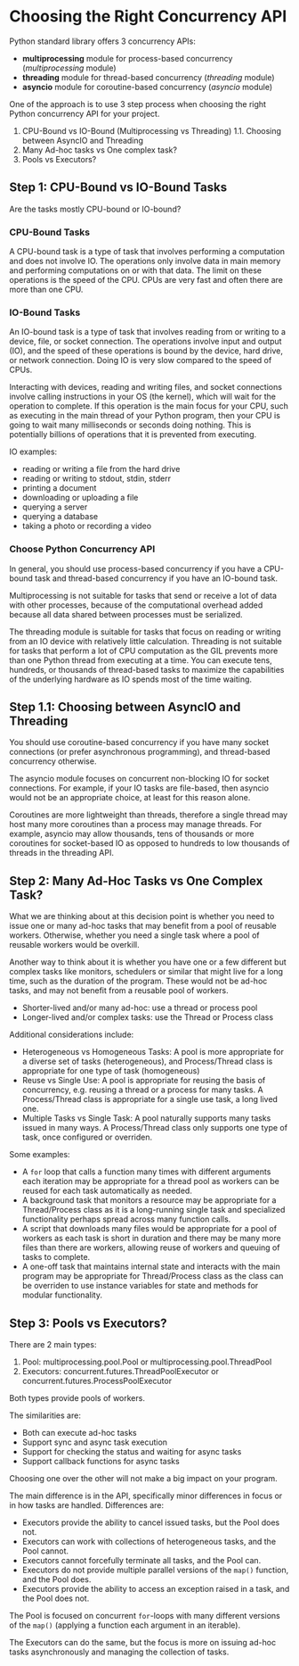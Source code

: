 # Choosing the Right Concurrency API

Python standard library offers 3 concurrency APIs:

- **multiprocessing** module for process-based concurrency (*multiprocessing* module)
- **threading** module for thread-based concurrency (*threading* module)
- **asyncio** module for coroutine-based concurrency (*asyncio* module)

One of the approach is to use 3 step process when choosing the right Python 
concurrency API for your project.

1. CPU-Bound vs IO-Bound (Multiprocessing vs Threading)
   1.1. Choosing between AsyncIO and Threading
2. Many Ad-hoc tasks vs One complex task?
3. Pools vs Executors?

## Step 1: CPU-Bound vs IO-Bound Tasks

Are the tasks mostly CPU-bound or IO-bound?

### CPU-Bound Tasks

A CPU-bound task is a type of task that involves performing a computation and 
does not involve IO. The operations only involve data in main memory and performing 
computations on or with that data. The limit on these operations is the speed of 
the CPU. CPUs are very fast and often there are more than one CPU.

### IO-Bound Tasks

An IO-bound task is a type of task that involves reading from or writing to a 
device, file, or socket connection. The operations involve input and output (IO), 
and the speed of these operations is bound by the device, hard drive, or network 
connection. Doing IO is very slow compared to the speed of CPUs.

Interacting with devices, reading and writing files, and socket connections 
involve calling instructions in your OS (the kernel), which will wait for the 
operation to complete. If this operation is the main focus for your CPU, such 
as executing in the main thread of your Python program, then your CPU is going 
to wait many milliseconds or seconds doing nothing. This is potentially billions 
of operations that it is prevented from executing.

IO examples:

- reading or writing a file from the hard drive
- reading or writing to stdout, stdin, stderr
- printing a document
- downloading or uploading a file
- querying a server
- querying a database
- taking a photo or recording a video

### Choose Python Concurrency API

In general, you should use process-based concurrency if you have a CPU-bound 
task and thread-based concurrency if you have an IO-bound task.

Multiprocessing is not suitable for tasks that send or receive a lot of data with 
other processes, because of the computational overhead added because all data 
shared between processes must be serialized.

The threading module is suitable for tasks that focus on reading or writing from 
an IO device with relatively little calculation. Threading is not suitable for 
tasks that perform a lot of CPU computation as the GIL prevents more than one 
Python thread from executing at a time. You can execute tens, hundreds, or thousands 
of thread-based tasks to maximize the capabilities of the underlying hardware as IO 
spends most of the time waiting.

## Step 1.1: Choosing between AsyncIO and Threading

You should use coroutine-based concurrency if you have many socket connections 
(or prefer asynchronous programming), and thread-based concurrency otherwise.

The asyncio module focuses on concurrent non-blocking IO for socket connections. 
For example, if your IO tasks are file-based, then asyncio would not be an 
appropriate choice, at least for this reason alone.

Coroutines are more lightweight than threads, therefore a single thread may host 
many more coroutines than a process may manage threads. For example, asyncio may 
allow thousands, tens of thousands or more coroutines for socket-based IO as 
opposed to hundreds to low thousands of threads in the threading API.

## Step 2: Many Ad-Hoc Tasks vs One Complex Task?

What we are thinking about at this decision point is whether you need to issue 
one or many ad-hoc tasks that may benefit from a pool of reusable workers. 
Otherwise, whether you need a single task where a pool of reusable workers would 
be overkill.

Another way to think about it is whether you have one or a few different but 
complex tasks like monitors, schedulers or similar that might live for a long 
time, such as the duration of the program. These would not be ad-hoc tasks, and 
may not benefit from a reusable pool of workers.

- Shorter-lived and/or many ad-hoc: use a thread or process pool
- Longer-lived and/or complex tasks: use the Thread or Process class

Additional considerations include:

- Heterogeneous vs Homogeneous Tasks: A pool is more appropriate for a diverse 
  set of tasks (heterogeneous), and Process/Thread class is appropriate for one 
  type of task (homogeneous)
- Reuse vs Single Use: A pool is appropriate for reusing the basis of concurrency, 
  e.g. reusing a thread or a process for many tasks. A Process/Thread class is 
  appropriate for a single use task, a long lived one.
- Multiple Tasks vs Single Task: A pool naturally supports many tasks issued in many 
  ways. A Process/Thread class only supports one type of task, once configured 
  or overriden.

Some examples:

- A `for` loop that calls a function many times with different arguments each 
  iteration may be appropriate for a thread pool as workers can be reused for each 
  task automatically as needed.
- A background task that monitors a resource may be appropriate for a Thread/Process 
  class as it is a long-running single task and specialized functionality perhaps 
  spread across many function calls.
- A script that downloads many files would be appropriate for a pool of workers 
  as each task is short in duration and there may be many more files than there 
  are workers, allowing reuse of workers and queuing of tasks to complete.
- A one-off task that maintains internal state and interacts with the main 
  program may be appropriate for Thread/Process class as the class can be overriden 
  to use instance variables for state and methods for modular functionality.

## Step 3: Pools vs Executors?

There are 2 main types:

1. Pool: multiprocessing.pool.Pool or multiprocessing.pool.ThreadPool
2. Executors: concurrent.futures.ThreadPoolExecutor or concurrent.futures.ProcessPoolExecutor

Both types provide pools of workers.

The similarities are:

- Both can execute ad-hoc tasks
- Support sync and async task execution
- Support for checking the status and waiting for async tasks
- Support callback functions for async tasks

Choosing one over the other will not make a big impact on your program.

The main difference is in the API, specifically minor differences in focus or 
in how tasks are handled. Differences are:

- Executors provide the ability to cancel issued tasks, but the Pool does not.
- Executors can work with collections of heterogeneous tasks, and the Pool cannot.
- Executors cannot forcefully terminate all tasks, and the Pool can.
- Executors do not provide multiple parallel versions of the `map()` function, and the Pool does.
- Executors provide the ability to access an exception raised in a task, and the Pool does not.

The Pool is focused on concurrent `for`-loops with many different versions of the `map()` 
(applying a function each argument in an iterable).

The Executors can do the same, but the focus is more on issuing ad-hoc tasks 
asynchronously and managing the collection of tasks.
